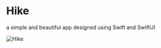 # Hike
a simple and beautiful app designed using Swift and SwiftUI

![Hike](https://github.com/AmirVahedix/Hike/assets/61597931/24031b48-d37e-47d8-9f89-ef0416179770)
